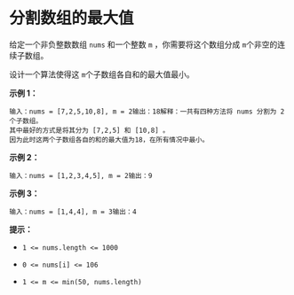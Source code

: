 # 分割数组的最大值

给定一个非负整数数组 `nums` 和一个整数 `m` ，你需要将这个数组分成 `m`个非空的连续子数组。

设计一个算法使得这 `m`个子数组各自和的最大值最小。

**示例 1：**

```
输入：nums = [7,2,5,10,8], m = 2输出：18解释：一共有四种方法将 nums 分割为 2 个子数组。 
其中最好的方式是将其分为 [7,2,5] 和 [10,8] 。
因为此时这两个子数组各自的和的最大值为18，在所有情况中最小。
```

**示例 2：**

```
输入：nums = [1,2,3,4,5], m = 2输出：9
```

**示例 3：**

```
输入：nums = [1,4,4], m = 3输出：4
```

**提示：**

*   `1 <= nums.length <= 1000`

*   `0 <= nums[i] <= 106`

*   `1 <= m <= min(50, nums.length)`
